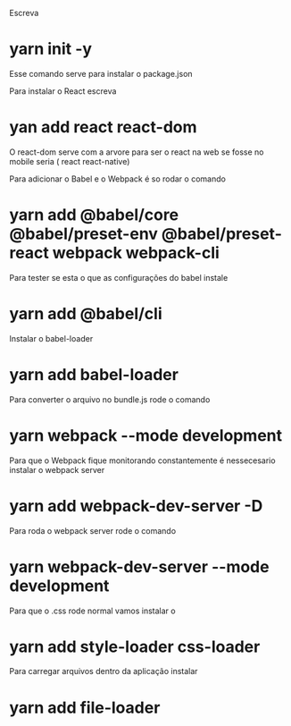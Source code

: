 Escreva 
# yarn init -y
Esse comando serve para instalar o package.json

Para instalar o React escreva
# yan add react react-dom
O react-dom serve com a arvore para ser o react na web se fosse no mobile seria ( react react-native)

Para adicionar o Babel e o Webpack é so rodar o comando
# yarn add @babel/core @babel/preset-env @babel/preset-react webpack webpack-cli

Para tester se esta o que as configurações do babel instale
# yarn add @babel/cli

Instalar o babel-loader
# yarn add babel-loader

Para converter o arquivo no bundle.js rode o comando 
# yarn webpack --mode development

Para que o Webpack fique monitorando constantemente é nessecesario instalar o webpack server
# yarn add webpack-dev-server -D 

Para roda o webpack server rode o comando
# yarn webpack-dev-server --mode development

Para que o .css rode normal vamos instalar o 
# yarn add style-loader css-loader 

Para carregar arquivos dentro da aplicação instalar 
# yarn add file-loader